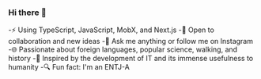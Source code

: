 ### Hi there 👋

-⚡ Using TypeScript, JavaScript, MobX, and Next.js
-👯 Open to collaboration and new ideas
-💬 Ask me anything or follow me on Instagram
-🌐 Passionate about foreign languages, popular science, walking, and history
-🚀 Inspired by the development of IT and its immense usefulness to humanity
-🔍 Fun fact: I'm an ENTJ-A
